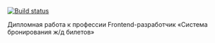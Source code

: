 [![Build status](https://ci.appveyor.com/api/projects/status/axfrmdbt4jvsi7y9?svg=true)](https://ci.appveyor.com/project/lioness1741/fe-2-diplom)

Дипломная работа к профессии Frontend-разработчик «Система бронирования ж/д билетов»